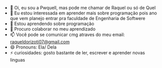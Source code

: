 - 👋 Oi, eu sou a Pwquell, mas pode me chamar de Raquel ou só de Quel
- 👀 Eu estou interessada em aprender mais sobre programação pois ano que vem planejo entrar pra faculdade de Engenharia de Softwere
- 🌱 Estou aprendendo sobre programação
- 💞️ Procuro colaborar no meu aprendizado
- 📫 Você pode se comunicar cmg atraves do meu email: raqueldorizoti07@gmail.com
- 😄 Pronouns: Ela/ Dela
- ⚡ curiosidades: gosto bastante de ler, escrever e aprender novas linguas

<!---
Pwquell/Pwquell is a ✨ special ✨ repository because its `README.md` (this file) appears on your GitHub profile.
You can click the Preview link to take a look at your changes.
--->
